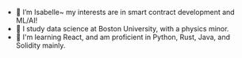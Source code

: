 - 👋 I’m Isabelle~ my interests are in smart contract development and ML/AI!
- 💞 I study data science at Boston University, with a physics minor. 
- 💌 I'm learning React, and am proficient in Python, Rust, Java, and Solidity mainly.

<!---
hell0isabelle/hell0isabelle is a ✨ special ✨ repository because its `README.md` (this file) appears on your GitHub profile.
You can click the Preview link to take a look at your changes.
--->
